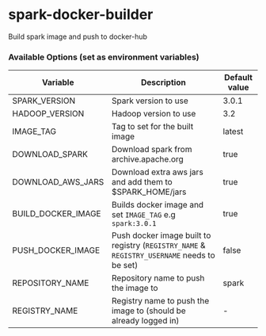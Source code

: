 # spark-docker-builder
Build spark image and push to docker-hub 

### Available Options (set as environment variables)

| Variable | Description | Default value |
| ----------- | ----------- | ----------- |
| SPARK_VERSION | Spark version to use | 3.0.1 |
| HADOOP_VERSION | Hadoop version to use | 3.2 |
| IMAGE_TAG | Tag to set for the built image | latest |
| DOWNLOAD_SPARK | Download spark from archive.apache.org | true |
| DOWNLOAD_AWS_JARS | Download extra aws jars and add them to $SPARK_HOME/jars | true |
| BUILD_DOCKER_IMAGE | Builds docker image and set `IMAGE_TAG` e.g `spark:3.0.1` | true |
| PUSH_DOCKER_IMAGE | Push docker image built to registry (`REGISTRY_NAME` & `REGISTRY_USERNAME` needs to be set) | false |
| REPOSITORY_NAME | Repository name to push the image to | spark |
| REGISTRY_NAME | Registry name to push the image to (should be already logged in) | - |